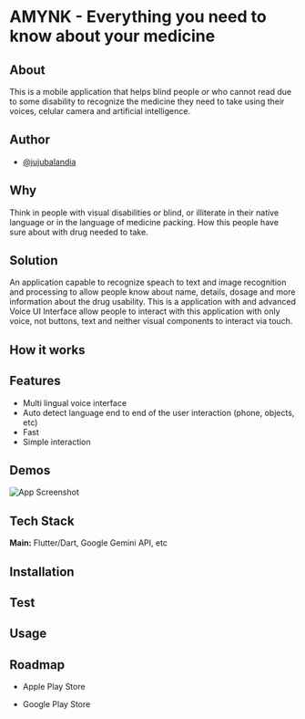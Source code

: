 
# AMYNK - Everything you need to know about your medicine 

## About 

This is a mobile application that helps blind people or who cannot read due to some disability to recognize the medicine they need to take using their voices, celular camera and artificial intelligence.

## Author

- [@jujubalandia](https://www.github.com/jujubalandia)

## Why

Think in people with visual disabilities or blind, or illiterate in their native language or in the language of medicine packing. How this people have sure about with drug needed to take. 

## Solution

An application capable to recognize speach to text and image recognition and processing to allow people know about name, details, dosage and more information about the drug usability. This is a application with and advanced Voice UI Interface allow people to interact with this application with only voice, not buttons, text and neither visual components to interact via touch.  
  
## How it works 


## Features

- Multi lingual voice interface
- Auto detect language end to end of the user interaction (phone, objects, etc) 
- Fast 
- Simple interaction
  
## Demos

![App Screenshot](https://via.placeholder.com/468x300?text=App+Screenshot+Here)


## Tech Stack

**Main:** Flutter/Dart, Google Gemini API, etc


## Installation 


## Test


## Usage


## Roadmap

- Apple Play Store

- Google Play Store



  










```


